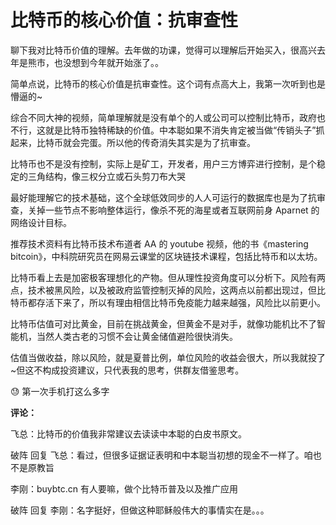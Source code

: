# 比特币的核心价值：抗审查性

聊下我对比特币价值的理解。去年做的功课，觉得可以理解后开始买入，很高兴去年是熊市，也没想到今年就开始涨了。。

简单点说，比特币的核心价值是抗审查性。这个词有点高大上，我第一次听到也是懵逼的~

综合不同大神的视频，简单理解就是没有单个的人或公司可以控制比特币，政府也不行，这就是比特币独特稀缺的价值。中本聪如果不消失肯定被当做“传销头子”抓起来，比特币就会完蛋。所以他的传奇消失其实是为了抗审查。

比特币也不是没有控制，实际上是矿工，开发者，用户三方博弈进行控制，是个稳定的三角结构，像三权分立或石头剪刀布大哭

最好能理解它的技术基础，这个全球低效同步的人人可运行的数据库也是为了抗审查，关掉一些节点不影响整体运行，像杀不死的海星或者互联网前身 Aparnet 的网络设计目标。

推荐技术资料有比特币技术布道者 AA 的 youtube 视频，他的书《mastering bitcoin》，中科院研究员在网易云课堂的区块链技术课程，包括比特币和以太坊。

比特币看上去是加密极客理想化的产物。但从理性投资角度可以分析下。风险有两点，技术被黑风险，以及被政府监管控制灭掉的风险，这两点以前都出现过，但比特币都存活下来了，所以有理由相信比特币免疫能力越来越强，风险比以前更小。

比特币估值可对比黄金，目前在挑战黄金，但黄金不是对手，就像功能机比不了智能机，当然人类古老的习惯不会让黄金储值避险很快消失。

估值当做收益，除以风险，就是夏普比例，单位风险的收益会很大，所以我就投了~但这不构成投资建议，只代表我的思考，供群友借鉴思考。

😓 第一次手机打这么多字

**评论：**

飞总：比特币的价值我非常建议去读读中本聪的白皮书原文。

破阵 回复 飞总：看过，但很多证据证表明和中本聪当初想的现金不一样了。咱也不是原教旨

李刚：buybtc.cn 有人要嘛，做个比特币普及以及推广应用

破阵 回复 李刚：名字挺好，但做这种耶稣般伟大的事情实在是。。。